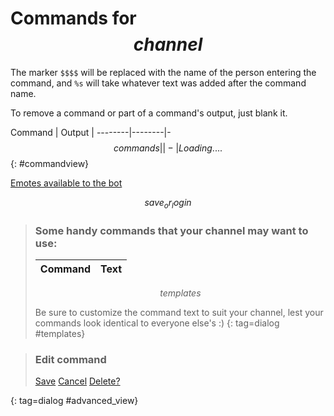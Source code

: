 # Commands for $$channel$$

The marker `$$$$` will be replaced with the name of the person entering the
command, and `%s` will take whatever text was added after the command name.

To remove a command or part of a command's output, just blank it.

Command | Output |
--------|--------|-
$$commands||- | Loading....$$
{: #commandview}

[Emotes available to the bot](/emotes)

$$save_or_login$$

> ### Some handy commands that your channel may want to use:
> Command | Text
> --------|------
> $$templates$$
>
> Be sure to customize the command text to suit your channel, lest your commands
> look identical to everyone else's :)
{: tag=dialog #templates}

<style>
table {width: 100%;}
th, td {width: 100%;}
th:first-of-type, th:last-of-type, td:first-of-type, td:last-of-type {width: max-content;}
td:nth-of-type(2n+1) {white-space: nowrap;}
</style>

> ### Edit command <code id=cmdname></code>
> <div id=command_details></div>
>
> [Save](:#save_advanced) [Cancel](:.dialog_close) [Delete?](:#delete_advanced)
>
{: tag=dialog #advanced_view}
